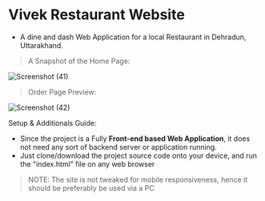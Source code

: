 # Vivek Restaurant Website

- A dine and dash Web Application for a local Restaurant in Dehradun, Uttarakhand.




>  A Snapshot of the Home Page:

![Screenshot (41)](https://github.com/ShubhamTiwary914/vivekRestaurant/assets/67773966/5ea9db45-5212-4665-96d7-b611b8588242)




>  Order Page Preview:

![Screenshot (42)](https://github.com/ShubhamTiwary914/vivekRestaurant/assets/67773966/539867f8-13e0-45f9-b0f0-511728f70f43)




Setup & Additionals Guide:
- Since the project is a Fully **Front-end based Web Application**, it does not need any sort of backend server or application running.
- Just clone/download the project source code onto your device, and run the "index.html" file on any web browser
> NOTE:  The site is not tweaked for mobile responsiveness, hence it should be preferably be used via a PC
